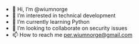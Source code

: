 - 👋 Hi, I’m @wiumnorge
- 👀 I’m interested in technical development 
- 🌱 I’m currently learning Python
- 💞️ I’m looking to collaborate on security issues 
- 📫 How to reach me per.wiumnorge@gmail.com

<!---
wiumnorge/wiumnorge is a ✨ special ✨ repository because its `README.md` (this file) appears on your GitHub profile.
You can click the Preview link to take a look at your changes.
--->
